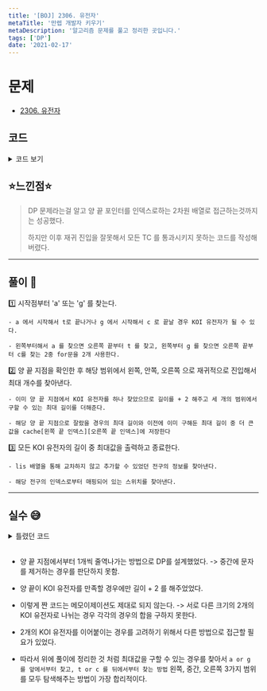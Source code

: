 ```yaml
---
title: '[BOJ] 2306. 유전자'
metaTitle: '만렙 개발자 키우기'
metaDescription: '알고리즘 문제를 풀고 정리한 곳입니다.'
tags: ['DP']
date: '2021-02-17'
---
```


# 문제
- [2306. 유전자](https://www.acmicpc.net/problem/2306)

## 코드

<details><summary> 코드 보기 </summary>

``` java
import java.io.BufferedReader;
import java.io.IOException;
import java.io.InputStreamReader;
import java.util.Arrays;

public class Q2306 {
    static String line;
    static int[][] cache;

    public static void main(String[] args) throws IOException {
        init();
        System.out.println(solution(0, line.length() - 1));
    }

    static int solution(int x, int y) {
        if(x < 0 || y >= line.length()) return 0;
        if(x >= y) return 0;
        if(cache[x][y] != -1) return cache[x][y];
        int ret = 0;

        for (int i = x; i < y; i++) {
            if(line.charAt(i) == 'a'){
                for (int j = y; j > i; j--) {
                    if(line.charAt(j) == 't'){
                        ret = Math.max(ret,
                                2 + solution(x, i - 1) +
                                solution(i + 1, j - 1) +
                                solution(j + 1, y)
                        );
                        break;
                    }
                }
            }
        }

        for (int i = x; i < y; i++) {
            if(line.charAt(i) == 'g'){
                for (int j = y; j > i; j--) {
                    if(line.charAt(j) == 'c'){
                        ret = Math.max(ret,
                                2 + solution(x, i - 1) +
                                        solution(i + 1, j - 1) +
                                        solution(j + 1, y)
                        );
                        break;
                    }
                }
            }
        }

        return cache[x][y] = ret;
    }

    static void init() throws IOException {
        BufferedReader br = new BufferedReader(new InputStreamReader(System.in));
        line = br. readLine();
        cache = new int[line.length()][line.length()];
        for (int i = 0; i < line.length(); i++) {
            Arrays.fill(cache[i], -1);
        }
    }
}
/*
static int solution(int x, int y) {
        if(x >= y) return 0;
        if(cache[x][y] != -1) return cache[x][y];

        char left = line.charAt(x), right = line.charAt(y);
        int ret = 0;

        if((left == 'a' && right == 't') || (left == 'g' && right == 'c'))
            ret = cache[x][y] = 2 + solution(x + 1, y - 1);

        ret = Math.max(ret, solution(x + 1, y));
        ret = Math.max(ret, solution(x, y - 1));

        int mid = (x + y) / 2;
        ret = Math.max(ret, solution(x, mid) + solution(mid + 1, y));
        return cache[x][y] = ret;
    }
 */
/*
agact
4

aattgc
6

atat
4
 */
```

</details>

## ⭐️느낀점⭐️
> DP 문제라는걸 알고 양 끝 포인터를 인덱스로하는 2차원 배열로 접근하는것까지는 성공했다.
>
> 하지만 이후 재귀 진입을 잘못해서 모든 TC 를 통과시키지 못하는 코드를 작성해버렸다.

<hr/>

## 풀이 📣

1️⃣ 시작점부터 'a' 또는 'g' 를 찾는다.

    - a 에서 시작해서 t로 끝나거나 g 에서 시작해서 c 로 끝날 경우 KOI 유전자가 될 수 있다.

    - 왼쪽부터해서 a 를 찾으면 오른쪽 끝부터 t 를 찾고, 왼쪽부터 g 를 찾으면 오른쪽 끝부터 c를 찾는 2중 for문을 2개 사용한다.


2️⃣ 양 끝 지점을 확인한 후 해당 범위에서 왼쪽, 안쪽, 오른쪽 으로 재귀적으로 진입해서 최대 개수를 찾아낸다.

    - 이미 양 끝 지점에서 KOI 유전자를 하나 찾았으므로 길이를 + 2 해주고 세 개의 범위에서 구할 수 있는 최대 길이를 더해준다.

    - 해당 양 끝 지점으로 잘랐을 경우의 최대 길이와 이전에 이미 구해둔 최대 길이 중 더 큰 값을 cache[왼쪽 끝 인덱스][오른쪽 끝 인덱스]에 저장한다


3️⃣ 모든 KOI 유전자의 길이 중 최대값을 출력하고 종료한다.

    - lis 배열을 통해 교차하지 않고 추가할 수 있었던 전구의 정보를 찾아낸다.

    - 해당 전구의 인덱스로부터 매핑되어 있는 스위치를 찾아낸다.

<hr/>

## 실수 😅

<details><summary> 틀렸던 코드 </summary>

```java
static int solution(int x, int y) {
        if(x >= y) return 0;
        if(cache[x][y] != -1) return cache[x][y];

        char left = line.charAt(x), right = line.charAt(y);
        int ret = 0;

        if((left == 'a' && right == 't') || (left == 'g' && right == 'c'))
            ret = cache[x][y] = 2 + solution(x + 1, y - 1);

        ret = Math.max(ret, solution(x + 1, y));
        ret = Math.max(ret, solution(x, y - 1));

        int mid = (x + y) / 2;
        ret = Math.max(ret, solution(x, mid) + solution(mid + 1, y));
        return cache[x][y] = ret;
}
```

</details>

<br/>

- 양 끝 지점에서부터 1개씩 줄역나가는 방법으로 DP를 설계했었다. -> 중간에 문자를 제거하는 경우를 판단하지 못함.


- 양 끝이 KOI 유전자를 만족할 경우에만 길이 + 2 를 해주었었다.


- 이렇게 짠 코드는 메모이제이션도 제대로 되지 않는다. -> 서로 다른 크기의 2개의 KOI 유전자로 나뉘는 경우 각각의 경우의 합을 구하지 못한다.


- 2개의 KOI 유전자를 이어붙이는 경우를 고려하기 위해서 다른 방법으로 접근할 필요가 있었다.


- 따라서 위에 풀이에 정리한 것 처럼 최대값을 구할 수 있는 경우를 찾아서 `a or g 를 앞에서부터 찾고, t or c 를 뒤에서부터 찾는 방법` 왼쪽, 중간, 오른쪽 3가지 범위를 모두 탐색해주는 방법이 가장 합리적이다.
